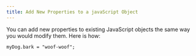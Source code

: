 ```yaml
---
title: Add New Properties to a javaScript Object
---
```

You can add new properties to existing JavaScript objects the same way you would modify them. Here is how:

    myDog.bark = "woof-woof";